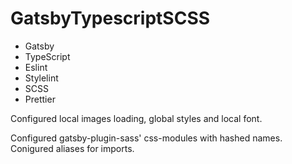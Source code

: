 # GatsbyTypescriptSCSS

- Gatsby
- TypeScript
- Eslint
- Stylelint
- SCSS
- Prettier

Configured local images loading, global styles and local font.

Configured gatsby-plugin-sass' css-modules with hashed names. Conigured aliases for imports.
